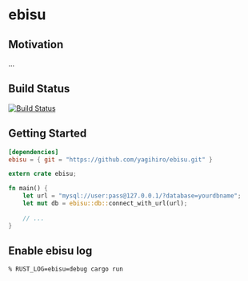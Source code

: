 # ebisu

## Motivation

...

## Build Status 

[![Build Status](https://travis-ci.org/yagihiro/ebisu.svg?branch=master)](https://travis-ci.org/yagihiro/ebisu)

## Getting Started

```toml
[dependencies]
ebisu = { git = "https://github.com/yagihiro/ebisu.git" }
```

```rust
extern crate ebisu;

fn main() {
    let url = "mysql://user:pass@127.0.0.1/?database=yourdbname";
    let mut db = ebisu::db::connect_with_url(url);
    
    // ...
}
```

## Enable ebisu log

```sh
% RUST_LOG=ebisu=debug cargo run
```
